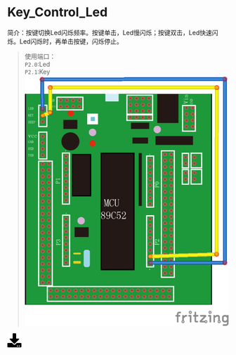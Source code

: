# Key_Control_Led
简介：按键切换Led闪烁频率。按键单击，Led慢闪烁；按键双击，Led快速闪烁。Led闪烁时，再单击按键，闪烁停止。  
>使用端口：  
`P2.0`:Led  
`P2.1`:Key  
![wiring](51demo_2.png)

[![下载](../download_logo.png)](https://github.com/daishitong/51demo/releases/download/download/02_Key_Control_Led.zip)  
